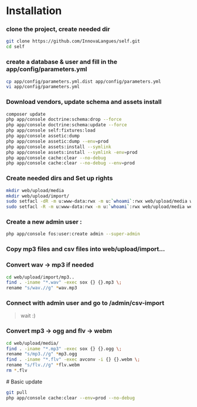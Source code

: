 # Installation

### clone the project, create needed dir
``` bash
git clone https://github.com/InnovaLangues/self.git
cd self
```

### create a database & user and fill in the app/config/parameters.yml
``` bash
cp app/config/parameters.yml.dist app/config/parameters.yml
vi app/config/parameters.yml
```

### Download vendors, update schema and assets install
``` bash
composer update
php app/console doctrine:schema:drop --force
php app/console doctrine:schema:update --force
php app/console self:fixtures:load
php app/console assetic:dump
php app/console assetic:dump --env=prod
php app/console assets:install --symlink
php app/console assets:install --symlink -env=prod
php app/console cache:clear --no-debug
php app/console cache:clear --no-debug --env=prod
```

### Create needed dirs and Set up rights 
``` bash
mkdir web/upload/media
mkdir web/upload/import/
sudo setfacl -dR -m u:www-data:rwx -m u:`whoami`:rwx web/upload/media web/upload/import app/cache app/logs
sudo setfacl -R -m u:www-data:rwx -m u:`whoami`:rwx web/upload/media web/upload/import app/cache app/logs
```

### Create a new admin user :
``` bash
php app/console fos:user:create admin --super-admin
```

### Copy mp3 files and csv files into web/upload/import...

### Convert wav -> mp3 if needed
``` bash
cd web/upload/import/mp3..
find . -iname "*.wav" -exec sox {} {}.mp3 \;
rename "s/wav.//g" *wav.mp3
``` 

### Connect with admin user and go to /admin/csv-import
> wait :)

### Convert mp3 -> ogg and flv -> webm
``` bash
cd web/upload/media/
find . -iname "*.mp3" -exec sox {} {}.ogg \;
rename "s/mp3.//g" *mp3.ogg
find . -iname "*.flv" -exec avconv -i {} {}.webm \; 
rename "s/flv.//g" *flv.webm
rm *.flv
```

# Basic update 

``` bash
git pull
php app/console cache:clear --env=prod --no-debug
```
